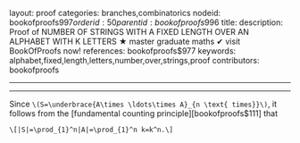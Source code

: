 layout: proof
categories: branches,combinatorics
nodeid: bookofproofs$997
orderid: 50
parentid: bookofproofs$996
title: 
description:  Proof of NUMBER OF STRINGS WITH A FIXED LENGTH OVER AN ALPHABET WITH K LETTERS &#9733; master graduate maths &#10004; visit BookOfProofs now!
references: bookofproofs$977
keywords: alphabet,fixed,length,letters,number,over,strings,proof
contributors: bookofproofs

---


---

Since `\(S=\underbrace{A\times \ldots\times A}_{n \text{ times}}\)`, it follows from the [fundamental counting principle][bookofproofs$111] that 

`\[|S|=\prod_{1}^n|A|=\prod_{1}^n k=k^n.\]`
